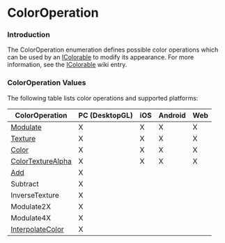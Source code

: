 # ColorOperation

### Introduction

The ColorOperation enumeration defines possible color operations which can be used by an [IColorable](../../../../frb/docs/index.php) to modify its appearance. For more information, see the [IColorable](../../../../frb/docs/index.php) wiki entry.

### ColorOperation Values

The following table lists color operations and supported platforms:

| ColorOperation                            | PC (DesktopGL) | iOS | Android | Web |
| ----------------------------------------- | -------------- | --- | ------- | --- |
| [Modulate](modulate.md)                   | X              | X   | X       | X   |
| [Texture](texture.md)                     | X              | X   | X       | X   |
| [Color](color.md)                         | X              | X   | X       | X   |
| [ColorTextureAlpha](colortexturealpha.md) | X              | X   | X       | X   |
| [Add](add.md)                             | X              |     |         |     |
| Subtract                                  | X              |     |         |     |
| InverseTexture                            | X              |     |         |     |
| Modulate2X                                | X              |     |         |     |
| Modulate4X                                | X              |     |         |     |
| [InterpolateColor](interpolatecolor.md)   | X              |     |         |     |

